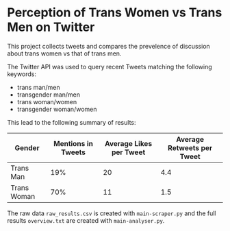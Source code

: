 # Perception of Trans Women vs Trans Men on Twitter

This project collects tweets and compares the prevelence of discussion about trans women vs that of trans men. 

The Twitter API was used to query recent Tweets matching the following keywords:
- trans man/men
- transgender man/men
- trans woman/women
- transgender woman/women

This lead to the following summary of results:

| Gender      | Mentions in Tweets| Average Likes per Tweet | Average Retweets per Tweet |
| ----------- | ----------- | ------ | ------|
|Trans Man|19%|20|4.4|
| Trans Woman   |70%|11 | 1.5|

The raw data `raw_results.csv` is created with `main-scraper.py` and the full results `overview.txt` are created with `main-analyser.py`.
